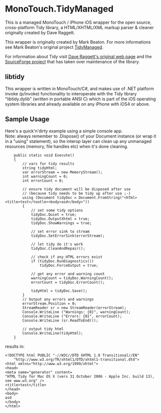 # MonoTouch.TidyManaged

This is a managed MonoTouch / iPhone iOS wrapper for the open source, cross-platform Tidy library, a HTML/XHTML/XML markup parser & cleaner originally created by Dave Raggett.

This wrapper is originally created by Mark Beaton. For more informations see Mark Beaton's original project [TidyManaged](https://github.com/markbeaton/TidyManaged).

For information about Tidy visit [Dave Raggett's original web page](http://www.w3.org/People/Raggett/tidy/) and the [SourceForge project](http://tidy.sourceforge.net/) that has taken over maintenance of the library.

## libtidy

This wrapper is written in MonoTouch/C#, and makes use of .NET platform invoke (p/invoke) functionality to interoperate with the Tidy library "libtidy.dylib" (written in portable ANSI C) which is part of the iOS operating system libraries and already available on any iPhone with iOS4 or above.

## Sample Usage

Here's a quick'n'dirty example using a simple console app.  
Note: always remember to .Dispose() of your Document instance (or wrap it in a "using" statement), so the interop layer can clean up any unmanaged resources (memory, file handles etc) when it's done cleaning.
    
		public static void Execute()
		{
			// vars for tidy results
			string tidyHtml;
			var errorStream = new MemoryStream();
			int warningCount = 0;
			int errorCount = 0;

			// ensure tidy document will be disposed after use 
			// (because tidy needs to be tidy up after use ;-)
			using (Document tidyDoc = Document.FromString("<hTml><title>test</tootle><body>asd</body>"))
			{
				// set some tidy options
				tidyDoc.Quiet = true;
				tidyDoc.OutputXhtml = true;
				tidyDoc.ShowWarnings = true;

				// set error sink to stream
				tidyDoc.SetErrorSink(errorStream);

				// let tidy do it's work
				tidyDoc.CleanAndRepair();

				// check if any HTML errors exist
				if (tidyDoc.RunDiagnostics())
					tidyDoc.ForceOutput = true;

				// get any error and warning count
				warningCount = tidyDoc.WarningCount();
				errorCount = tidyDoc.ErrorCount();

				tidyHtml = tidyDoc.Save();
			}
			// Output any errors and warnings
			errorStream.Position = 0;
			StreamReader sr = new StreamReader(errorStream);
			Console.WriteLine ("Warnings: {0}", warningCount);
			Console.WriteLine ("Errors: {0}", errorCount);
			Console.WriteLine (sr.ReadToEnd());

			// output tidy html
			Console.WriteLine(tidyHtml);
		}

results in:

    <!DOCTYPE html PUBLIC "-//W3C//DTD XHTML 1.0 Transitional//EN"
        "http://www.w3.org/TR/xhtml1/DTD/xhtml1-transitional.dtd">
    <html xmlns="http://www.w3.org/1999/xhtml">
    <head>
    <meta name="generator" content=
    "HTML Tidy for Mac OS X (vers 31 October 2006 - Apple Inc. build 13), see www.w3.org" />
    <title>test</title>
    </head>
    <body>
    asd
    </body>
    </html>
